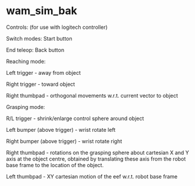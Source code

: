 # wam_sim_bak

Controls: (for use with logitech controller)

Switch modes: Start button

End teleop: Back button

Reaching mode: 
  
  Left trigger - away from object
  
  Right trigger - toward object
  
  Right thumbpad - orthogonal movements w.r.t. current vector to object
  
Grasping mode:

R/L trigger - shrink/enlarge control sphere around object

Left bumper (above trigger) - wrist rotate left

Right bumper (above trigger) - wrist rotate right

Right thumbpad - rotations on the grasping sphere about cartesian X and Y axis at the object centre, obtained by translating these 
axis from
  the robot base frame to the location of the object.

Left thumbpad - XY cartesian motion of the eef w.r.t. robot base frame

  
